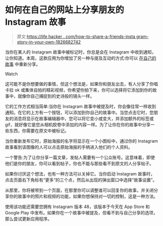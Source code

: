 # 如何在自己的网站上分享朋友的 Instagram 故事

> 原文:[https://life hacker . com/how-to-share-a-friends-insta gram-story-in-your-own-1826682742](https://lifehacker.com/how-to-share-a-friends-instagram-story-in-your-own-1826682742)

当你在某人的 Instagram 故事中被标记时，你总是会在 Instagram 中收到通知，让你知道。本周，这款应用为你增加了另一种与提及互动的方式:你可以 [在自己的故事](https://instagram-press.com/blog/2018/06/07/introducing-mention-sharing/) 中重新分享。

Watch

这可能不是你想要做的事情，但这个想法是，如果你和朋友出去，有人分享了你唱卡拉 ok 或集体自拍的精彩视频，你希望你拍下来，你可以选择将它添加到你的故事中，就像你自己捕捉到的史诗般的镜头一样。

它的工作方式相当简单:当你在 Instagram 故事中被提及时，你会像往常一样收到通知。在它的上方有一个按钮，可以添加到你自己的故事中。当您点击它时，您朋友的消息将显示在故事编辑器中，您可以将它变小或变大，并添加额外的标签或 gif，就好像它是您从相机胶卷中添加的内容一样。为了让你在你的故事中分享一些东西，你需要在原文中被标记。

当你重新发布它时，原始海报的名字将显示在一个小图标中，通过你的 Instagram 故事看到该图像的人可以点击原始海报的手柄进入他们的个人资料。

一个警告:为了让你分享一篇文章，发帖人需要有一个公众账号。这意味着，即使他们是你的朋友，你可以看到帖子，你也不能与那些看不到原文的人分享帖子。

如果你讨厌这个想法，也有一种方法可以关掉它。当你启动 Instagram 故事时，点击页面右下角标有“更多”的三个点，然后从出现的弹出窗口中选择“故事设置”。

从那里，你将被带到一个页面，在那里你可以调整谁可以回复你的故事，并关闭分享你的故事中的照片和视频的功能，如果你想保持对一切的控制，这是一种方法。

使用该功能还需要您拥有 Instagram 版本 48，该版本于今天在 App Store 和 Google Play 中发布。如果你在一个故事中被提及，但看不到与自己分享的选项，那么尝试更新应用程序。